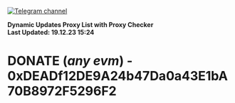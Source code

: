 [![Telegram channel](https://img.shields.io/endpoint?url=https://runkit.io/damiankrawczyk/telegram-badge/branches/master?url=https://t.me/n4z4v0d)](https://t.me/n4z4v0d) 

**Dynamic Updates Proxy List with Proxy Checker**  
**Last Updated: 19.12.23 15:24**

# DONATE (_any evm_) - 0xDEADf12DE9A24b47Da0a43E1bA70B8972F5296F2
